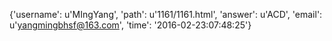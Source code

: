 {'username': u'MIngYang', 'path': u'1161/1161.html', 'answer': u'ACD', 'email': u'yangmingbhsf@163.com', 'time': '2016-02-23:07:48:25'}